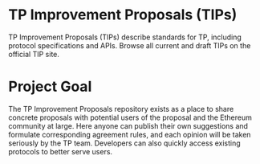 # TP Improvement Proposals (TIPs)
TP Improvement Proposals (TIPs) describe standards for TP, including protocol specifications and APIs. Browse all current and draft TIPs on the official TIP site.

# Project Goal
The TP Improvement Proposals repository exists as a place to share concrete proposals with potential users of the proposal and the Ethereum community at large.
Here anyone can publish their own suggestions and formulate corresponding agreement rules, and each opinion will be taken seriously by the TP team. Developers can also quickly access existing protocols to better serve users.

